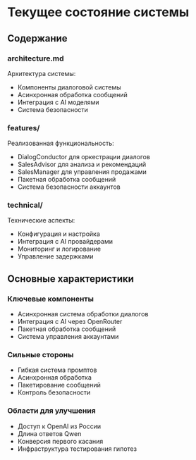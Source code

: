 # Текущее состояние системы

## Содержание

### architecture.md
Архитектура системы:
- Компоненты диалоговой системы
- Асинхронная обработка сообщений
- Интеграция с AI моделями
- Система безопасности

### features/
Реализованная функциональность:
- DialogConductor для оркестрации диалогов
- SalesAdvisor для анализа и рекомендаций
- SalesManager для управления продажами
- Пакетная обработка сообщений
- Система безопасности аккаунтов

### technical/
Технические аспекты:
- Конфигурация и настройка
- Интеграция с AI провайдерами
- Мониторинг и логирование
- Управление задержками

## Основные характеристики

### Ключевые компоненты
- Асинхронная система обработки диалогов
- Интеграция с AI через OpenRouter
- Пакетная обработка сообщений
- Система управления аккаунтами

### Сильные стороны
- Гибкая система промптов
- Асинхронная обработка
- Пакетирование сообщений
- Контроль безопасности

### Области для улучшения
- Доступ к OpenAI из России
- Длина ответов Qwen
- Конверсия первого касания
- Инфраструктура тестирования гипотез
